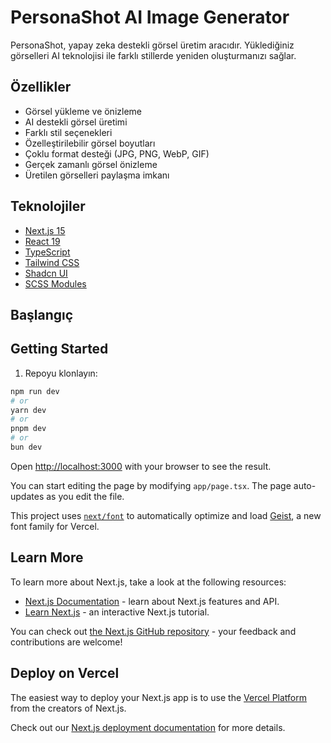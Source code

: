 # PersonaShot AI Image Generator

PersonaShot, yapay zeka destekli görsel üretim aracıdır. Yüklediğiniz görselleri AI teknolojisi ile farklı stillerde yeniden oluşturmanızı sağlar.

## Özellikler

- Görsel yükleme ve önizleme
- AI destekli görsel üretimi
- Farklı stil seçenekleri
- Özelleştirilebilir görsel boyutları
- Çoklu format desteği (JPG, PNG, WebP, GIF)
- Gerçek zamanlı görsel önizleme
- Üretilen görselleri paylaşma imkanı

## Teknolojiler

- [Next.js 15](https://nextjs.org/)
- [React 19](https://reactjs.org/)
- [TypeScript](https://www.typescriptlang.org/)
- [Tailwind CSS](https://tailwindcss.com/)
- [Shadcn UI](https://ui.shadcn.com/)
- [SCSS Modules](https://sass-lang.com/)

## Başlangıç

## Getting Started

1. Repoyu klonlayın:

```bash
npm run dev
# or
yarn dev
# or
pnpm dev
# or
bun dev
```

Open [http://localhost:3000](http://localhost:3000) with your browser to see the result.

You can start editing the page by modifying `app/page.tsx`. The page auto-updates as you edit the file.

This project uses [`next/font`](https://nextjs.org/docs/app/building-your-application/optimizing/fonts) to automatically optimize and load [Geist](https://vercel.com/font), a new font family for Vercel.

## Learn More

To learn more about Next.js, take a look at the following resources:

- [Next.js Documentation](https://nextjs.org/docs) - learn about Next.js features and API.
- [Learn Next.js](https://nextjs.org/learn) - an interactive Next.js tutorial.

You can check out [the Next.js GitHub repository](https://github.com/vercel/next.js) - your feedback and contributions are welcome!

## Deploy on Vercel

The easiest way to deploy your Next.js app is to use the [Vercel Platform](https://vercel.com/new?utm_medium=default-template&filter=next.js&utm_source=create-next-app&utm_campaign=create-next-app-readme) from the creators of Next.js.

Check out our [Next.js deployment documentation](https://nextjs.org/docs/app/building-your-application/deploying) for more details.
